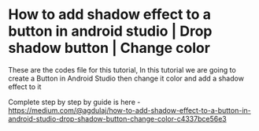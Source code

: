 # How to add shadow effect to a button in android studio | Drop shadow button | Change color
These are the codes file for this tutorial, In this tutorial we are going to create a Button in Android Studio then change it color and add a shadow effect to it

Complete step by step by guide is here - https://medium.com/@agdulaj/how-to-add-shadow-effect-to-a-button-in-android-studio-drop-shadow-button-change-color-c4337bce56e3
